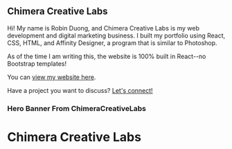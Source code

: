 ## Chimera Creative Labs

Hi! My name is Robin Duong, and Chimera Creative Labs is my web development and digital marketing business. I built my portfolio using React, CSS, HTML, and Affinity Designer, a program that is similar to Photoshop.

As of the time I am writing this, the website is 100% built in React--no Bootstrap templates!

You can <a href="www.chimeracreativelabs.com">view my website here</a>.

Have a project you want to discuss? <a href="https://www.linkedin.com/in/robinmduong">Let's connect!</a>

### Hero Banner From ChimeraCreativeLabs

<div id="home" class="desaturate">
    <div id="hero-banner">
        <div id="banner-text">
        <h1>Chimera Creative Labs</h1>
        </div>
    </div>
</div>